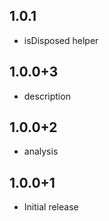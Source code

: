 ## 1.0.1

- isDisposed helper
## 1.0.0+3

- description

## 1.0.0+2

- analysis

## 1.0.0+1

- Initial release

